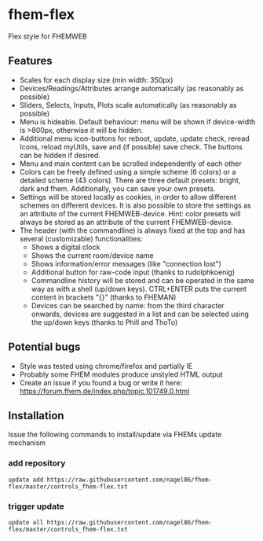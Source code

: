 # fhem-flex
Flex style for FHEMWEB

## Features

* Scales for each display size (min width: 350px)
* Devices/Readings/Attributes arrange automatically (as reasonably as possible)
* Sliders, Selects, Inputs, Plots scale automatically (as reasonably as possible)
* Menu is hideable. Default behaviour: menu will be shown if device-width is >800px, otherwise it will be hidden.
* Additional menu icon-buttons for reboot, update, update check, reread Icons, reload myUtils, save and (if possible) save check. The buttons can be hidden if desired.
* Menu and main content can be scrolled independently of each other
* Colors can be freely defined using a simple scheme (6 colors) or a detailed scheme (43 colors). There are three default presets: bright, dark and fhem. Additionally, you can save your own presets.
* Settings will be stored locally as cookies, in order to allow different schemes on different devices. It is also possible to store the settings as an attribute of the current FHEMWEB-device. Hint: color presets will always be stored as an attribute of the current FHEMWEB-device.
* The header (with the commandline) is always fixed at the top and has several (customizable) functionalities:
  - Shows a digital clock
  - Shows the current room/device name
  - Shows information/error messages (like "connection lost")
  - Additional button for raw-code input (thanks to rudolphkoenig)
  - Commandline history will be stored and can be operated in the same way as with a shell (up/down keys). CTRL+ENTER puts the current content in brackets "{}" (thanks to FHEMAN)
  - Devices can be searched by name: from the third character onwards, devices are suggested in a list and can be selected using the up/down keys (thanks to Phill and ThoTo)

## Potential bugs

* Style was tested using chrome/firefox and partially IE
* Probably some FHEM modules produce unstyled HTML output
* Create an issue if you found a bug or write it here: https://forum.fhem.de/index.php/topic,101749.0.html

## Installation

Issue the following commands to install/update via FHEMs update mechanism

### add repository

`update add https://raw.githubusercontent.com/nagel86/fhem-flex/master/controls_fhem-flex.txt`

### trigger update

`update all https://raw.githubusercontent.com/nagel86/fhem-flex/master/controls_fhem-flex.txt`
